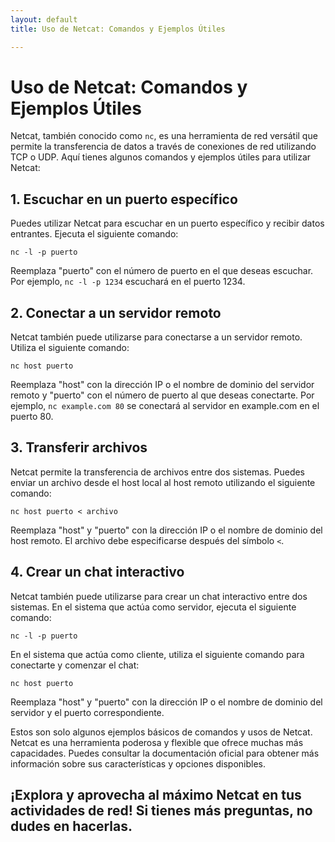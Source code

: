 ```yaml
---
layout: default
title: Uso de Netcat: Comandos y Ejemplos Útiles

---
```


# Uso de Netcat: Comandos y Ejemplos Útiles

Netcat, también conocido como `nc`, es una herramienta de red versátil que permite la transferencia de datos a través de conexiones de red utilizando TCP o UDP. Aquí tienes algunos comandos y ejemplos útiles para utilizar Netcat:

## 1. Escuchar en un puerto específico

Puedes utilizar Netcat para escuchar en un puerto específico y recibir datos entrantes. Ejecuta el siguiente comando:

```
nc -l -p puerto
```

Reemplaza "puerto" con el número de puerto en el que deseas escuchar. Por ejemplo, `nc -l -p 1234` escuchará en el puerto 1234.

## 2. Conectar a un servidor remoto

Netcat también puede utilizarse para conectarse a un servidor remoto. Utiliza el siguiente comando:

```
nc host puerto
```

Reemplaza "host" con la dirección IP o el nombre de dominio del servidor remoto y "puerto" con el número de puerto al que deseas conectarte. Por ejemplo, `nc example.com 80` se conectará al servidor en example.com en el puerto 80.

## 3. Transferir archivos

Netcat permite la transferencia de archivos entre dos sistemas. Puedes enviar un archivo desde el host local al host remoto utilizando el siguiente comando:

```
nc host puerto < archivo
```

Reemplaza "host" y "puerto" con la dirección IP o el nombre de dominio del host remoto. El archivo debe especificarse después del símbolo `<`.

## 4. Crear un chat interactivo

Netcat también puede utilizarse para crear un chat interactivo entre dos sistemas. En el sistema que actúa como servidor, ejecuta el siguiente comando:

```
nc -l -p puerto
```

En el sistema que actúa como cliente, utiliza el siguiente comando para conectarte y comenzar el chat:

```
nc host puerto
```

Reemplaza "host" y "puerto" con la dirección IP o el nombre de dominio del servidor y el puerto correspondiente.

Estos son solo algunos ejemplos básicos de comandos y usos de Netcat. Netcat es una herramienta poderosa y flexible que ofrece muchas más capacidades. Puedes consultar la documentación oficial para obtener más información sobre sus características y opciones disponibles.

¡Explora y aprovecha al máximo Netcat en tus actividades de red! Si tienes más preguntas, no dudes en hacerlas.
---
